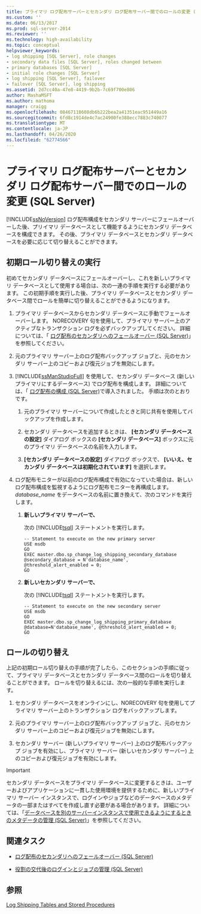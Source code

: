 ```yaml
---
title: プライマリ ログ配布サーバーとセカンダリ ログ配布サーバー間でのロールの変更 (SQL Server) | Microsoft Docs
ms.custom: ''
ms.date: 06/13/2017
ms.prod: sql-server-2014
ms.reviewer: ''
ms.technology: high-availability
ms.topic: conceptual
helpviewer_keywords:
- log shipping [SQL Server], role changes
- secondary data files [SQL Server], roles changed between
- primary databases [SQL Server]
- initial role changes [SQL Server]
- log shipping [SQL Server], failover
- failover [SQL Server], log shipping
ms.assetid: 2d7cc40a-47e8-4419-9b2b-7c69f700e806
author: MashaMSFT
ms.author: mathoma
manager: craigg
ms.openlocfilehash: 08467118608db6b222bea2a41351eac951449a16
ms.sourcegitcommit: 6fd8c1914de4c7ac24900fe388ecc7883c740077
ms.translationtype: MT
ms.contentlocale: ja-JP
ms.lasthandoff: 04/26/2020
ms.locfileid: "62774566"
---
```

# <a name="change-roles-between-primary-and-secondary-log-shipping-servers-sql-server"></a>プライマリ ログ配布サーバーとセカンダリ ログ配布サーバー間でのロールの変更 (SQL Server)
  [!INCLUDE[ssNoVersion](../../includes/ssnoversion-md.md)] ログ配布構成をセカンダリ サーバーにフェールオーバーした後、プリイマリ データベースとして機能するようにセカンダリ データベースを構成できます。 その後、プライマリ データベースとセカンダリ データベースを必要に応じて切り替えることができます。  
  
## <a name="performing-the-initial-role-change"></a>初期ロール切り替えの実行  
 初めてセカンダリ データベースにフェールオーバーし、これを新しいプライマリ データベースとして使用する場合は、次の一連の手順を実行する必要があります。 この初期手順を実行した後、プライマリ データベースとセカンダリ データベース間でロールを簡単に切り替えることができるようになります。  
  
1.  プライマリ データベースからセカンダリ データベースに手動でフェールオーバーします。 NORECOVERY 句を使用して、プライマリ サーバー上のアクティブなトランザクション ログを必ずバックアップしてください。 詳細については、「 [ログ配布のセカンダリへのフェールオーバー &#40;SQL Server&#41;](fail-over-to-a-log-shipping-secondary-sql-server.md)」を参照してください。  
  
2.  元のプライマリ サーバー上のログ配布バックアップ ジョブと、元のセカンダリ サーバー上のコピーおよび復元ジョブを無効にします。  
  
3.  [!INCLUDE[ssManStudioFull](../../includes/ssmanstudiofull-md.md)] を使用して、セカンダリ データベース (新しいプライマリにするデータベース) でログ配布を構成します。 詳細については、「 [ログ配布の構成 &#40;SQL Server&#41;](configure-log-shipping-sql-server.md)で導入されました。 手順は次のとおりです。  
  
    1.  元のプライマリ サーバーについて作成したときと同じ共有を使用してバックアップを作成します。  
  
    2.  セカンダリ データベースを追加するときは、 **[セカンダリ データベースの設定]** ダイアログ ボックスの **[セカンダリ データベース]** ボックスに元のプライマリ データベースの名前を入力します。  
  
    3.  **[セカンダリ データベースの設定]** ダイアログ ボックスで、 **[いいえ、セカンダリ データベースは初期化されています]** を選択します。  
  
4.  ログ配布モニターが以前のログ配布構成で有効になっていた場合は、新しいログ配布構成を監視するようにログ配布モニターを再構成します。  *database_name* をデータベースの名前に置き換えて、次のコマンドを実行します。  
  
    1.  **新しいプライマリ サーバーで、**  
  
         次の [!INCLUDE[tsql](../../includes/tsql-md.md)] ステートメントを実行します。  
  
        ```  
        -- Statement to execute on the new primary server  
        USE msdb  
        GO  
        EXEC master.dbo.sp_change_log_shipping_secondary_database @secondary_database = N'database_name', @threshold_alert_enabled = 0;  
        GO  
        ```  
  
    2.  **新しいセカンダリ サーバーで、**  
  
         次の [!INCLUDE[tsql](../../includes/tsql-md.md)] ステートメントを実行します。  
  
        ```  
        -- Statement to execute on the new secondary server  
        USE msdb  
        GO  
        EXEC master.dbo.sp_change_log_shipping_primary_database @database=N'database_name', @threshold_alert_enabled = 0;  
        GO  
        ```  
  
## <a name="swapping-roles"></a>ロールの切り替え  
 上記の初期ロール切り替えの手順が完了したら、このセクションの手順に従って、プライマリ データベースとセカンダリ データベース間のロールを切り替えることができます。 ロールを切り替えるには、次の一般的な手順を実行します。  
  
1.  セカンダリ データベースをオンラインにし、NORECOVERY 句を使用してプライマリ サーバー上のトランザクション ログをバックアップします。  
  
2.  元のプライマリ サーバー上のログ配布バックアップ ジョブと、元のセカンダリ サーバー上のコピーおよび復元ジョブを無効にします。  
  
3.  セカンダリ サーバー (新しいプライマリ サーバー) 上のログ配布バックアップ ジョブを有効にし、プライマリ サーバー (新しいセカンダリ サーバー) 上のコピーおよび復元ジョブを有効にします。  
  
> [!IMPORTANT]  
>  セカンダリ データベースをプライマリ データベースに変更するときは、ユーザーおよびアプリケーションに一貫した使用環境を提供するために、新しいプライマリ サーバー インスタンスで、ログインやジョブなどのデータベースのメタデータの一部またはすべてを作成し直す必要がある場合があります。 詳細については、「[データベースを別のサーバーインスタンスで使用できるようにするときのメタデータの管理 &#40;SQL Server&#41;](../../relational-databases/databases/manage-metadata-when-making-a-database-available-on-another-server.md)」を参照してください。  
  
##  <a name="related-tasks"></a><a name="RelatedTasks"></a> 関連タスク  
  
-   [ログ配布のセカンダリへのフェールオーバー &#40;SQL Server&#41;](fail-over-to-a-log-shipping-secondary-sql-server.md)  
  
-   [役割の交代後のログインとジョブの管理 &#40;SQL Server&#41;](../../sql-server/failover-clusters/management-of-logins-and-jobs-after-role-switching-sql-server.md)  
  
## <a name="see-also"></a>参照  
 [Log Shipping Tables and Stored Procedures](log-shipping-tables-and-stored-procedures.md)  
  
  
